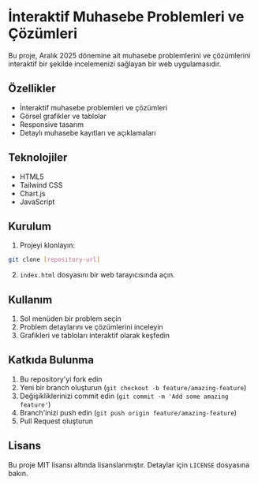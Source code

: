 # İnteraktif Muhasebe Problemleri ve Çözümleri

Bu proje, Aralık 2025 dönemine ait muhasebe problemlerini ve çözümlerini interaktif bir şekilde incelemenizi sağlayan bir web uygulamasıdır.

## Özellikler

- İnteraktif muhasebe problemleri ve çözümleri
- Görsel grafikler ve tablolar
- Responsive tasarım
- Detaylı muhasebe kayıtları ve açıklamaları

## Teknolojiler

- HTML5
- Tailwind CSS
- Chart.js
- JavaScript

## Kurulum

1. Projeyi klonlayın:
```bash
git clone [repository-url]
```

2. `index.html` dosyasını bir web tarayıcısında açın.

## Kullanım

1. Sol menüden bir problem seçin
2. Problem detaylarını ve çözümlerini inceleyin
3. Grafikleri ve tabloları interaktif olarak keşfedin

## Katkıda Bulunma

1. Bu repository'yi fork edin
2. Yeni bir branch oluşturun (`git checkout -b feature/amazing-feature`)
3. Değişikliklerinizi commit edin (`git commit -m 'Add some amazing feature'`)
4. Branch'inizi push edin (`git push origin feature/amazing-feature`)
5. Pull Request oluşturun

## Lisans

Bu proje MIT lisansı altında lisanslanmıştır. Detaylar için `LICENSE` dosyasına bakın. 